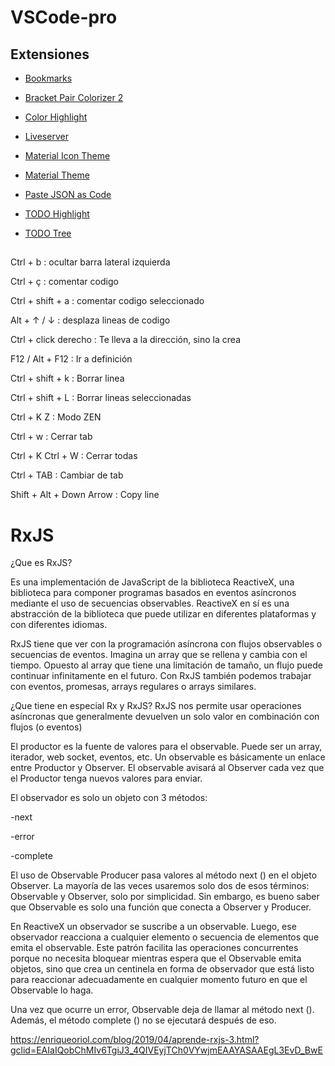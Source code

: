 # VSCode-pro

## Extensiones

* [Bookmarks](https://marketplace.visualstudio.com/items?itemName=alefragnani.Bookmarks)

* [Bracket Pair Colorizer 2](https://marketplace.visualstudio.com/items?itemName=CoenraadS.bracket-pair-colorizer-2)

* [Color Highlight](https://marketplace.visualstudio.com/items?itemName=naumovs.color-highlight)

* [Liveserver](https://marketplace.visualstudio.com/items?itemName=ritwickdey.LiveServer)

* [Material Icon Theme](https://marketplace.visualstudio.com/items?itemName=PKief.material-icon-theme)

* [Material Theme](https://marketplace.visualstudio.com/items?itemName=Equinusocio.vsc-material-theme)

* [Paste JSON as Code](https://marketplace.visualstudio.com/items?itemName=quicktype.quicktype)

* [TODO Highlight](https://marketplace.visualstudio.com/items?itemName=wayou.vscode-todo-highlight)

* [TODO Tree](https://marketplace.visualstudio.com/items?itemName=Gruntfuggly.todo-tree)




##

Ctrl + b : ocultar barra lateral izquierda

Ctrl + ç : comentar codigo

Ctrl + shift + a : comentar codigo seleccionado

Alt + ↑ / ↓ : desplaza lineas de codigo

Ctrl + click derecho : Te lleva a la dirección, sino la crea

F12 / Alt + F12 : Ir a definición

Ctrl + shift + k : Borrar linea

Ctrl + shift + L : Borrar lineas seleccionadas

Ctrl + K Z : Modo ZEN

Ctrl + w : Cerrar tab

Ctrl + K  Ctrl + W : Cerrar todas

Ctrl + TAB : Cambiar de tab


Shift + Alt + Down Arrow : Copy line





# RxJS


¿Que es RxJS?

Es una implementación de JavaScript de la biblioteca ReactiveX, una biblioteca para componer programas basados en eventos asíncronos mediante el uso de secuencias observables. ReactiveX en sí es una abstracción de la biblioteca que puede utilizar en diferentes plataformas y con diferentes idiomas.


RxJS tiene que ver con la programación asíncrona con flujos observables o secuencias de eventos. Imagina un array que se rellena y cambia con el tiempo. Opuesto al array que tiene una limitación de tamaño, un flujo puede continuar infinitamente en el futuro. Con RxJS también podemos trabajar con eventos, promesas, arrays regulares o arrays similares.

¿Que tiene en especial Rx y RxJS?
RxJS nos permite usar operaciones asíncronas que generalmente devuelven un solo valor en combinación con flujos (o eventos)


El productor es la fuente de valores para el observable. Puede ser un array, iterador, web socket, eventos, etc.
Un observable es básicamente un enlace entre Productor y Observer. El observable avisará al Observer cada vez que el Productor tenga nuevos valores para enviar.


El observador es solo un objeto con 3 métodos:

-next

-error

-complete


El uso de Observable Producer pasa valores al método next () en el objeto Observer.
La mayoría de las veces usaremos solo dos de esos términos: Observable y Observer, solo por simplicidad. Sin embargo, es bueno saber que Observable es solo una función que conecta a Observer y Producer.

En ReactiveX un observador se suscribe a un observable. Luego, ese observador reacciona a cualquier elemento o secuencia de elementos que emita el observable. Este patrón facilita las operaciones concurrentes porque no necesita bloquear mientras espera que el Observable emita objetos, sino que crea un centinela en forma de observador que está listo para reaccionar adecuadamente en cualquier momento futuro en que el Observable lo haga.

Una vez que ocurre un error, Observable deja de llamar al método next (). Además, el método complete () no se ejecutará después de eso.



https://enriqueoriol.com/blog/2019/04/aprende-rxjs-3.html?gclid=EAIaIQobChMIv6TgiJ3_4QIVEyjTCh0VYwjmEAAYASAAEgL3EvD_BwE


